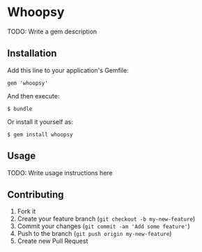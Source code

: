 # Whoopsy

TODO: Write a gem description

## Installation

Add this line to your application's Gemfile:

    gem 'whoopsy'

And then execute:

    $ bundle

Or install it yourself as:

    $ gem install whoopsy

## Usage

TODO: Write usage instructions here

## Contributing

1. Fork it
2. Create your feature branch (`git checkout -b my-new-feature`)
3. Commit your changes (`git commit -am 'Add some feature'`)
4. Push to the branch (`git push origin my-new-feature`)
5. Create new Pull Request
